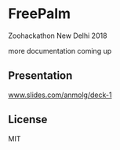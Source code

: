 
# FreePalm
Zoohackathon New Delhi 2018

more documentation coming up

## Presentation
www.slides.com/anmolg/deck-1


## License
MIT 